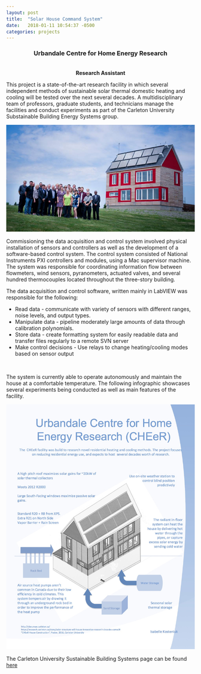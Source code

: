 ```yaml
---
layout: post
title:  "Solar House Command System"
date:   2018-01-11 10:54:37 -0500
categories: projects
---
```


<div class="text-section">

<div style="text-align: center"><h3>Urbandale Centre for Home Energy Research</h3> <br>
<b>Research Assistant</b></div>

<p> 
This project is a state-of-the-art research facility in which several independent methods of sustainable solar thermal domestic heating and cooling will be tested over the next several decades. A multidisciplinary team of professors, graduate students, and technicians manage the facilities and conduct experiments as part of the Carleton University Substainable Building Energy Systems group.
</p>
</div>
<img src="/assets/posts/cheer_house.jpg">
<div class="text-section">
<p>
Commissioning the data acquisition and control system involved physical installation of sensors and controllers as well as the development of a software-based control system. The control system consisted of National Instruments PXI controllers and modules, using a Mac supervisor machine. The system was responsible for coordinating information flow between flowmeters, wind sensors, pyranometers, actuated valves, and several hundred thermocouples located throughout the three-story building.
</p>

<p>
The data acquisition and control software, written mainly in LabVIEW was responsible for the following:
<ul>
<li>Read data - communicate with variety of sensors with different ranges, noise levels, and output types. </li>
<li>Manipulate data - pipeline moderately large amounts of data through calibration polynomials. </li>
<li>Store data - create formatting system for easily readable data and transfer files regularly to a remote SVN server</li>
<li>Make control decisions - Use relays to change heating/cooling modes based on sensor output</li>
</ul><br>

The system is currently able to operate autonomously and maintain the house at a comfortable temperature. The following infographic showcases several experiments being conducted as well as main features of the facility.
</p>
</div>
<img src="/assets/posts/cheer_infographic.png">
<div class="text-section">
<p>
The Carleton University Sustainable Building Systems page can be found <a href="https://carleton.ca/sbes/research-facilities/urbandale-centre-for-home-energy-research/">here </a><br><br>
</p>

</div>
